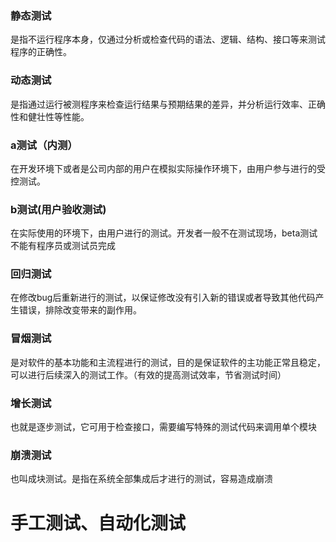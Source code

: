 ### 静态测试
是指不运行程序本身，仅通过分析或检查代码的语法、逻辑、结构、接口等来测试程序的正确性。
### 动态测试
是指通过运行被测程序来检查运行结果与预期结果的差异，并分析运行效率、正确性和健壮性等性能。
### a测试（内测）
在开发环境下或者是公司内部的用户在模拟实际操作环境下，由用户参与进行的受控测试。
### b测试(用户验收测试)
在实际使用的环境下，由用户进行的测试。开发者一般不在测试现场，beta测试不能有程序员或测试员完成
### 回归测试
在修改bug后重新进行的测试，以保证修改没有引入新的错误或者导致其他代码产生错误，排除改变带来的副作用。
### 冒烟测试
是对软件的基本功能和主流程进行的测试，目的是保证软件的主功能正常且稳定，可以进行后续深入的测试工作。（有效的提高测试效率，节省测试时间）
### 增长测试
也就是逐步测试，它可用于检查接口，需要编写特殊的测试代码来调用单个模块
### 崩溃测试
也叫成块测试。是指在系统全部集成后才进行的测试，容易造成崩溃
# 手工测试、自动化测试


